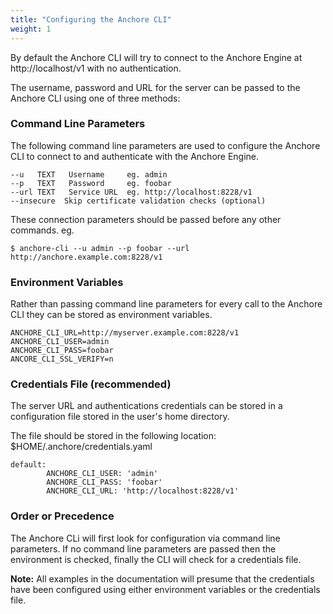 ```yaml
---
title: "Configuring the Anchore CLI"
weight: 1
---
```


By default the Anchore CLI will try to connect to the Anchore Engine at http://localhost/v1 with no authentication. 

The username, password and URL for the server can be passed to the Anchore CLI using one of three methods:

### Command Line Parameters

The following command line parameters are used to configure the  Anchore CLI to connect to and authenticate with the Anchore Engine.

```
--u   TEXT   Username     eg. admin
--p   TEXT   Password     eg. foobar
--url TEXT   Service URL  eg. http://localhost:8228/v1
--insecure  Skip certificate validation checks (optional)
```

These connection parameters should be passed before any other commands.
eg.

`$ anchore-cli --u admin --p foobar --url http://anchore.example.com:8228/v1`

### Environment Variables

Rather than passing command line parameters for every call to the Anchore CLI they can be stored as environment variables.

```
ANCHORE_CLI_URL=http://myserver.example.com:8228/v1
ANCHORE_CLI_USER=admin
ANCHORE_CLI_PASS=foobar
ANCORE_CLI_SSL_VERIFY=n
```

### Credentials File (recommended)

The server URL and authentications credentials can be stored in a configuration file stored in the user's home directory. 

The file should be stored in the following location: $HOME/.anchore/credentials.yaml

```
default:
        ANCHORE_CLI_USER: 'admin'
        ANCHORE_CLI_PASS: 'foobar'
        ANCHORE_CLI_URL: 'http://localhost:8228/v1'
```

### Order or Precedence

The Anchore CLi will first look for configuration via command line parameters. If no command line parameters are passed then the environment is checked, finally the CLI will check for a credentials file.

**Note:** All examples in the documentation will presume that the credentials have been configured using either environment variables or the credentials file.
